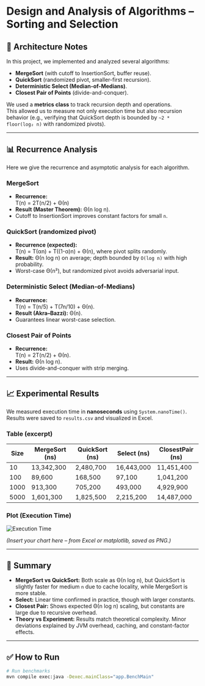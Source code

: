 # Design and Analysis of Algorithms – Sorting and Selection

## 📌 Architecture Notes
In this project, we implemented and analyzed several algorithms:
- **MergeSort** (with cutoff to InsertionSort, buffer reuse).
- **QuickSort** (randomized pivot, smaller-first recursion).
- **Deterministic Select (Median-of-Medians)**.
- **Closest Pair of Points** (divide-and-conquer).

We used a **metrics class** to track recursion depth and operations.  
This allowed us to measure not only execution time but also recursion behavior (e.g., verifying that QuickSort depth is bounded by `~2 * floor(log₂ n)` with randomized pivots).

---

## 📊 Recurrence Analysis
Here we give the recurrence and asymptotic analysis for each algorithm.

### MergeSort
- **Recurrence:**  
  T(n) = 2T(n/2) + Θ(n)  
- **Result (Master Theorem):** Θ(n log n).  
- Cutoff to InsertionSort improves constant factors for small `n`.

### QuickSort (randomized pivot)
- **Recurrence (expected):**  
  T(n) = T(αn) + T((1-α)n) + Θ(n), where pivot splits randomly.  
- **Result:** Θ(n log n) on average; depth bounded by `O(log n)` with high probability.  
- Worst-case Θ(n²), but randomized pivot avoids adversarial input.

### Deterministic Select (Median-of-Medians)
- **Recurrence:**  
  T(n) = T(n/5) + T(7n/10) + Θ(n).  
- **Result (Akra–Bazzi):** Θ(n).  
- Guarantees linear worst-case selection.

### Closest Pair of Points
- **Recurrence:**  
  T(n) = 2T(n/2) + Θ(n).  
- **Result:** Θ(n log n).  
- Uses divide-and-conquer with strip merging.

---

## 📈 Experimental Results

We measured execution time in **nanoseconds** using `System.nanoTime()`.  
Results were saved to `results.csv` and visualized in Excel.

### Table (excerpt)
| Size | MergeSort (ns) | QuickSort (ns) | Select (ns) | ClosestPair (ns) |
|------|----------------|----------------|-------------|------------------|
| 10   | 13,342,300     | 2,480,700      | 16,443,000  | 11,451,400       |
| 100  | 89,600         | 168,500        | 97,100      | 1,041,200        |
| 1000 | 913,300        | 705,200        | 493,000     | 4,929,900        |
| 5000 | 1,601,300      | 1,825,500      | 2,215,200   | 14,487,000       |

### Plot (Execution Time)
![Execution Time](resources/execution_time.png)

*(Insert your chart here – from Excel or matplotlib, saved as PNG.)*

---

## 📝 Summary
- **MergeSort vs QuickSort:** Both scale as Θ(n log n), but QuickSort is slightly faster for medium `n` due to cache locality, while MergeSort is more stable.  
- **Select:** Linear time confirmed in practice, though with larger constants.  
- **Closest Pair:** Shows expected Θ(n log n) scaling, but constants are large due to recursive overhead.  
- **Theory vs Experiment:** Results match theoretical complexity. Minor deviations explained by JVM overhead, caching, and constant-factor effects.

---

## ✅ How to Run
```bash
# Run benchmarks
mvn compile exec:java -Dexec.mainClass="app.BenchMain"
